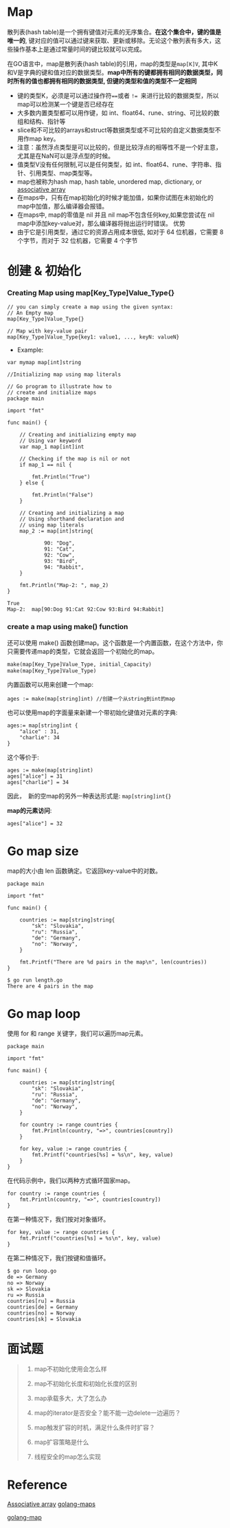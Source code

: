 <!--
 * @Author: AlexZ33
 * @Date: 2021-04-08 14:26:04
 * @LastEditTime: 2022-07-19 14:28:11
 * @LastEditors: AlexZ33 775136985@qq.com
 * @Description: In User Settings Edit
 * @FilePath: /go_notes/docs/go map(集合).md
-->



# Map
散列表(hash table)是一个拥有键值对元素的无序集合。<b>在这个集合中，键的值是唯一的</b>, 键对应的值可以通过键来获取、更新或移除。无论这个散列表有多大，这些操作基本上是通过常量时间的键比较就可以完成。

在GO语言中，map是散列表(hash table)的引用，map的类型是`map[K]V`, 其中K和V是字典的键和值对应的数据类型。<b>map中所有的键都拥有相同的数据类型，同时所有的值也都拥有相同的数据类型, 但键的类型和值的类型不一定相同</b>
- 键的类型K，必须是可以通过操作符`==`或者 `!= `来进行比较的数据类型，所以map可以检测某一个键是否已经存在
- 大多数内置类型都可以用作键，如 int、float64、rune、string、可比较的数组和结构、指针等
- slice和不可比较的arrays和struct等数据类型或不可比较的自定义数据类型不用作map key。
- 注意：虽然浮点类型是可以比较的，但是比较浮点的相等性不是一个好主意，尤其是在NaN可以是浮点型的时候。
- 值类型V没有任何限制,可以是任何类型，如 int、float64、rune、字符串、指针、引用类型、map类型等。  
- map也被称为hash map, hash table, unordered map, dictionary, or [associative array](https://en.wikipedia.org/wiki/Associative_array)
- 在maps中，只有在map初始化的时候才能加值，如果你试图在未初始化的map中加值，那么编译器会报错。
- 在maps中, map的零值是 nil 并且 nil map不包含任何key,如果您尝试在 nil map中添加key-value对，那么编译器将抛出运行时错误。
优势
- 由于它是引用类型，通过它的资源占用成本很低, 如对于 64 位机器，它需要 8 个字节，而对于 32 位机器，它需要 4 个字节

# 创建 & 初始化
### Creating Map using  map[Key_Type]Value_Type{}


```golang
// you can simply create a map using the given syntax:
// An Empty map
map[Key_Type]Value_Type{}

// Map with key-value pair
map[Key_Type]Value_Type{key1: value1, ..., keyN: valueN}
```
- Example:

```golang
var mymap map[int]string
```



```golang
//Initializing map using map literals

// Go program to illustrate how to
// create and initialize maps
package main

import "fmt"

func main() {

	// Creating and initializing empty map
	// Using var keyword
	var map_1 map[int]int

	// Checking if the map is nil or not
	if map_1 == nil {
	
		fmt.Println("True")
	} else {
	
		fmt.Println("False")
	}

	// Creating and initializing a map
	// Using shorthand declaration and
	// using map literals
	map_2 := map[int]string{
	
			90: "Dog",
			91: "Cat",
			92: "Cow",
			93: "Bird",
			94: "Rabbit",
	}
	
	fmt.Println("Map-2: ", map_2)
}

```
```golang
True
Map-2:  map[90:Dog 91:Cat 92:Cow 93:Bird 94:Rabbit]
```
### create a map using make() function
还可以使用 make() 函数创建map。这个函数是一个内置函数，在这个方法中，你只需要传递map的类型，它就会返回一个初始化的map。

```dtd
make(map[Key_Type]Value_Type, initial_Capacity)
make(map[Key_Type]Value_Type)
```

内置函数可以用来创建一个map:
```golang
ages := make(map[string]int) //创建一个从string到int的map
```
也可以使用map的字面量来新建一个带初始化键值对元素的字典:
```golang
ages:= map[string]int {
    "alice" : 31,
    "charlie": 34
}
```
这个等价于:
```golang
ages := make(map[string]int)
ages["alice"] = 31
ages["charlie"] = 34
```
因此，　新的空map的另外一种表达形式是: `map[string]int{}`

<b>map的元素访问</b>:
```golang
ages["alice"] = 32

```

# Go map size

map的大小由 len 函数确定。它返回key-value中的对数。

```golang
package main

import "fmt"

func main() {

    countries := map[string]string{
        "sk": "Slovakia",
        "ru": "Russia",
        "de": "Germany",
        "no": "Norway",
    }

    fmt.Printf("There are %d pairs in the map\n", len(countries))
}
```

```
$ go run length.go
There are 4 pairs in the map
```
# Go map loop
使用 for 和 range 关键字，我们可以遍历map元素。

```golang
package main

import "fmt"

func main() {

    countries := map[string]string{
        "sk": "Slovakia",
        "ru": "Russia",
        "de": "Germany",
        "no": "Norway",
    }

    for country := range countries {
        fmt.Println(country, "=>", countries[country])
    }

    for key, value := range countries {
        fmt.Printf("countries[%s] = %s\n", key, value)
    }
}
```
在代码示例中，我们以两种方式循环国家map。
```
for country := range countries {
    fmt.Println(country, "=>", countries[country])
}
```
在第一种情况下，我们按对对象循环。
```golang
for key, value := range countries {
    fmt.Printf("countries[%s] = %s\n", key, value)
}
```
在第二种情况下，我们按键和值循环。
```golang
$ go run loop.go
de => Germany
no => Norway
sk => Slovakia
ru => Russia
countries[ru] = Russia
countries[de] = Germany
countries[no] = Norway
countries[sk] = Slovakia
```


# 面试题
>1. map不初始化使用会怎么样
>2. map不初始化长度和初始化长度的区别
>3. map承载多大，大了怎么办
>4. map的iterator是否安全？能不能一边delete一边遍历？
>5. map触发扩容的时机，满足什么条件时扩容？
> 
>6. map扩容策略是什么
>7. 线程安全的map怎么实现
>
> 
# Reference
[Associative array](https://en.wikipedia.org/wiki/Associative_array)
[golang-maps](https://www.geeksforgeeks.org/golang-maps/)

[golang-map](https://zetcode.com/golang/map/)